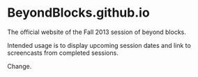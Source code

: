 BeyondBlocks.github.io
======================

The official website of the Fall 2013 session of beyond blocks.

Intended usage is to display upcoming session dates and link to screencasts from completed sessions.

Change.

